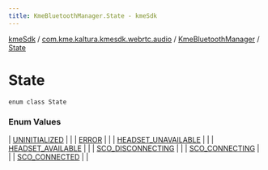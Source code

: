 ```yaml
---
title: KmeBluetoothManager.State - kmeSdk
---
```


[kmeSdk](../../../index.html) / [com.kme.kaltura.kmesdk.webrtc.audio](../../index.html) / [KmeBluetoothManager](../index.html) / [State](./index.html)

# State

`enum class State`

### Enum Values

| [UNINITIALIZED](-u-n-i-n-i-t-i-a-l-i-z-e-d.html) |  |
| [ERROR](-e-r-r-o-r.html) |  |
| [HEADSET_UNAVAILABLE](-h-e-a-d-s-e-t_-u-n-a-v-a-i-l-a-b-l-e.html) |  |
| [HEADSET_AVAILABLE](-h-e-a-d-s-e-t_-a-v-a-i-l-a-b-l-e.html) |  |
| [SCO_DISCONNECTING](-s-c-o_-d-i-s-c-o-n-n-e-c-t-i-n-g.html) |  |
| [SCO_CONNECTING](-s-c-o_-c-o-n-n-e-c-t-i-n-g.html) |  |
| [SCO_CONNECTED](-s-c-o_-c-o-n-n-e-c-t-e-d.html) |  |

